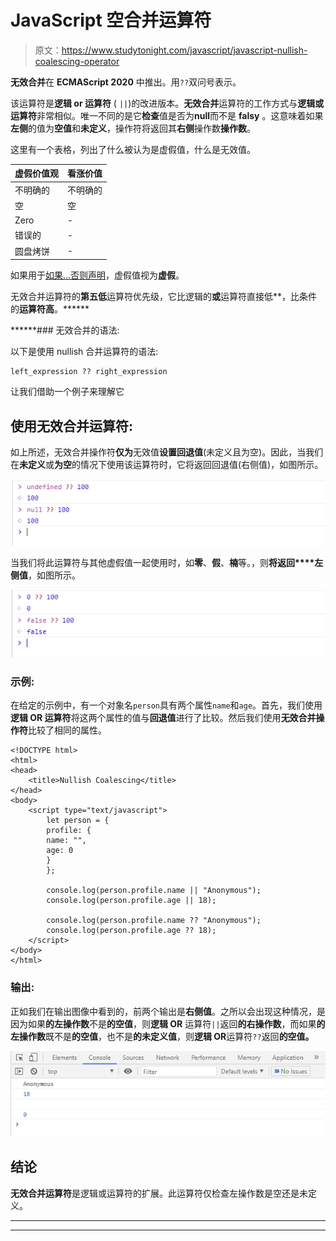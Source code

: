 # JavaScript 空合并运算符

> 原文：<https://www.studytonight.com/javascript/javascript-nullish-coalescing-operator>

**无效合并**在 **ECMAScript 2020** 中推出。用`??`双问号表示。

该运算符是**逻辑 or 运算符** ( `||`)的改进版本。**无效合并**运算符的工作方式与**逻辑或运算符**非常相似。唯一不同的是它**检查**值是否为**null**而不是 **falsy** 。这意味着如果**左侧**的值为**空值**和**未定义**，操作符将返回其**右侧**操作数**操作数**。

这里有一个表格，列出了什么被认为是虚假值，什么是无效值。

| 虚假价值观 | 看涨价值 |
| --- | --- |
| 不明确的 | 不明确的 |
| 空 | 空 |
| Zero | - |
| 错误的 | - |
| 圆盘烤饼 | - |

如果用于[如果...否则声明](https://www.studytonight.com/javascript/javascript-if-else-and-else-if-statements)，虚假值视为**虚假**。

无效合并运算符的**第五低**运算符优先级，它比逻辑的**或**运算符直接低**，比条件的**运算符高**。******

 ******### 无效合并的语法:

以下是使用 nullish 合并运算符的语法:

```
left_expression ?? right_expression
```

让我们借助一个例子来理解它

## 使用无效合并运算符:

如上所述，无效合并操作符**仅为**无效值**设置回退值**(未定义且为空)。因此，当我们在**未定义**或**为空**的情况下使用该运算符时，它将返回回退值(右侧值)，如图所示。

![using nullish coalescing operator in javascript](img/8679338bc59be542d8835bd36b7d7a10.png)

当我们将此运算符与其他虚假值一起使用时，如**零**、**假**、**楠**等。，则**将返回****左侧值**，如图所示。

![using nullish coalescing operator in javascript](img/0da1403a21aa4f144bcec16ab9282268.png)

### 示例:

在给定的示例中，有一个对象名`person`具有两个属性`name`和`age`。首先，我们使用**逻辑 OR 运算符**将这两个属性的值与**回退值**进行了比较。然后我们使用**无效合并操作符**比较了相同的属性。

```
<!DOCTYPE html>
<html>
<head>
	<title>Nullish Coalescing</title>
</head>
<body>
	<script type="text/javascript">
		let person = {
		profile: {
		name: "",
		age: 0
		}
		};

		console.log(person.profile.name || "Anonymous"); 
		console.log(person.profile.age || 18); 

		console.log(person.profile.name ?? "Anonymous"); 
		console.log(person.profile.age ?? 18); 
	</script>
</body>
</html>
```

### 输出:

正如我们在输出图像中看到的，前两个输出是**右侧值**。之所以会出现这种情况，是因为如果**的左操作数**不是**的空值**，则**逻辑 OR** 运算符`||`返回**的右操作数**，而如果**的左操作数**既不是**的空值**，也不是**的未定义值**，则**逻辑 OR**运算符`??`返回**的空值。**

![using nullish coalescing operator in javascript](img/99d6e1b87255c65f9820034487e6b7b0.png)

## 结论

**无效合并运算符**是逻辑或运算符的扩展。此运算符仅检查左操作数是空还是未定义。

* * *

* * *******